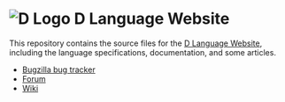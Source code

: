 ![D Logo](http://dlang.org/images/dlogo.png) D Language Website
===============================================================

This repository contains the source files for the [D Language
Website](http://dlang.org), including the language specifications,
documentation, and some articles.

* [Bugzilla bug tracker](https://issues.dlang.org/)
* [Forum](http://forum.dlang.org/)
* [Wiki](http://wiki.dlang.org/)

